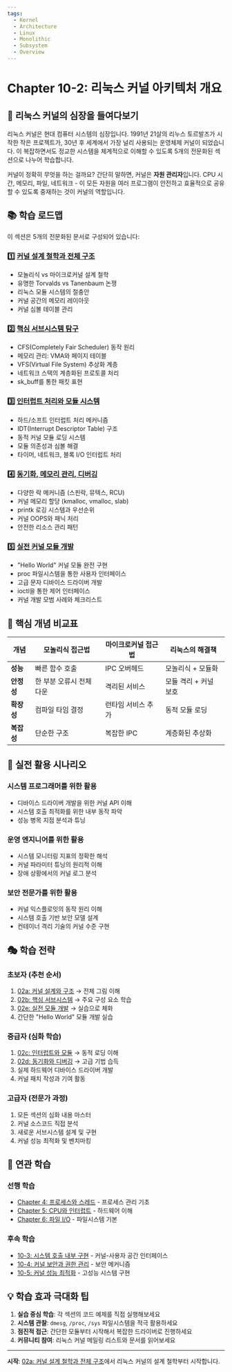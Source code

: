 ```yaml
---
tags:
  - Kernel
  - Architecture
  - Linux
  - Monolithic
  - Subsystem
  - Overview
---
```


# Chapter 10-2: 리눅스 커널 아키텍처 개요

## 🎯 리눅스 커널의 심장을 들여다보기

리눅스 커널은 현대 컴퓨터 시스템의 심장입니다. 1991년 21살의 리누스 토르발즈가 시작한 작은 프로젝트가, 30년 후 세계에서 가장 널리 사용되는 운영체제 커널이 되었습니다. 이 복잡하면서도 정교한 시스템을 체계적으로 이해할 수 있도록 5개의 전문화된 섹션으로 나누어 학습합니다.

커널이 정확히 무엇을 하는 걸까요? 간단히 말하면, 커널은 **자원 관리자**입니다. CPU 시간, 메모리, 파일, 네트워크 - 이 모든 자원을 여러 프로그램이 안전하고 효율적으로 공유할 수 있도록 중재하는 것이 커널의 역할입니다.

## 📚 학습 로드맵

이 섹션은 5개의 전문화된 문서로 구성되어 있습니다:

### 1️⃣ [커널 설계 철학과 전체 구조](02a-kernel-design-philosophy.md)

- 모놀리식 vs 마이크로커널 설계 철학
- 유명한 Torvalds vs Tanenbaum 논쟁
- 리눅스 모듈 시스템의 절충안
- 커널 공간의 메모리 레이아웃
- 커널 심볼 테이블 관리

### 2️⃣ [핵심 서브시스템 탐구](02b-core-subsystems.md)

- CFS(Completely Fair Scheduler) 동작 원리
- 메모리 관리: VMA와 페이지 테이블
- VFS(Virtual File System) 추상화 계층
- 네트워크 스택의 계층화된 프로토콜 처리
- sk_buff를 통한 패킷 표현

### 3️⃣ [인터럽트 처리와 모듈 시스템](02c-interrupt-module-system.md)

- 하드/소프트 인터럽트 처리 메커니즘
- IDT(Interrupt Descriptor Table) 구조
- 동적 커널 모듈 로딩 시스템
- 모듈 의존성과 심볼 해결
- 타이머, 네트워크, 블록 I/O 인터럽트 처리

### 4️⃣ [동기화, 메모리 관리, 디버깅](02d-sync-memory-debug.md)

- 다양한 락 메커니즘 (스핀락, 뮤텍스, RCU)
- 커널 메모리 할당 (kmalloc, vmalloc, slab)
- printk 로깅 시스템과 우선순위
- 커널 OOPS와 패닉 처리
- 안전한 리소스 관리 패턴

### 5️⃣ [실전 커널 모듈 개발](02e-practical-kernel-module.md)

- "Hello World" 커널 모듈 완전 구현
- proc 파일시스템을 통한 사용자 인터페이스
- 고급 문자 디바이스 드라이버 개발
- ioctl을 통한 제어 인터페이스
- 커널 개발 모범 사례와 체크리스트

## 🎯 핵심 개념 비교표

| 개념 | 모놀리식 접근법 | 마이크로커널 접근법 | 리눅스의 해결책 |
|------|----------------|-------------------|----------------|
| **성능** | 빠른 함수 호출 | IPC 오버헤드 | 모놀리식 + 모듈화 |
| **안정성** | 한 부분 오류시 전체 다운 | 격리된 서비스 | 모듈 격리 + 커널 보호 |
| **확장성** | 컴파일 타임 결정 | 런타임 서비스 추가 | 동적 모듈 로딩 |
| **복잡성** | 단순한 구조 | 복잡한 IPC | 계층화된 추상화 |

## 🚀 실전 활용 시나리오

### 시스템 프로그래머를 위한 활용

- 디바이스 드라이버 개발을 위한 커널 API 이해
- 시스템 호출 최적화를 위한 내부 동작 파악
- 성능 병목 지점 분석과 튜닝

### 운영 엔지니어를 위한 활용

- 시스템 모니터링 지표의 정확한 해석
- 커널 파라미터 튜닝의 원리적 이해
- 장애 상황에서의 커널 로그 분석

### 보안 전문가를 위한 활용

- 커널 익스플로잇의 동작 원리 이해
- 시스템 호출 기반 보안 모델 설계
- 컨테이너 격리 기술의 커널 수준 구현

## 🎭 학습 전략

### 초보자 (추천 순서)

1. [02a: 커널 설계와 구조](02a-kernel-design-philosophy.md) → 전체 그림 이해
2. [02b: 핵심 서브시스템](02b-core-subsystems.md) → 주요 구성 요소 학습
3. [02e: 실전 모듈 개발](02e-practical-kernel-module.md) → 실습으로 체화
4. 간단한 "Hello World" 모듈 개발 실습

### 중급자 (심화 학습)

1. [02c: 인터럽트와 모듈](02c-interrupt-module-system.md) → 동적 로딩 이해
2. [02d: 동기화와 디버깅](02d-sync-memory-debug.md) → 고급 기법 습득
3. 실제 하드웨어 디바이스 드라이버 개발
4. 커널 패치 작성과 기여 활동

### 고급자 (전문가 과정)

1. 모든 섹션의 심화 내용 마스터
2. 커널 소스코드 직접 분석
3. 새로운 서브시스템 설계 및 구현
4. 커널 성능 최적화 및 벤치마킹

## 🔗 연관 학습

### 선행 학습

- [Chapter 4: 프로세스와 스레드](../chapter-04-process-thread/) - 프로세스 관리 기초
- [Chapter 5: CPU와 인터럽트](../chapter-05-cpu-interrupt/) - 하드웨어 이해
- [Chapter 6: 파일 I/O](../chapter-06-file-io/) - 파일시스템 기본

### 후속 학습

- [10-3: 시스템 호출 내부 구현](03-system-call-implementation.md) - 커널-사용자 공간 인터페이스
- [10-4: 커널 보안과 권한 관리](04-kernel-security.md) - 보안 메커니즘
- [10-5: 커널 성능 최적화](05-kernel-performance.md) - 고성능 시스템 구현

## 💡 학습 효과 극대화 팁

1. **실습 중심 학습**: 각 섹션의 코드 예제를 직접 실행해보세요
2. **시스템 관찰**: `dmesg`, `/proc`, `/sys` 파일시스템을 적극 활용하세요
3. **점진적 접근**: 간단한 모듈부터 시작해서 복잡한 드라이버로 진행하세요
4. **커뮤니티 참여**: 리눅스 커널 메일링 리스트와 문서를 읽어보세요

---

**시작**: [02a: 커널 설계 철학과 전체 구조](02a-kernel-design-philosophy.md)에서 리눅스 커널의 설계 철학부터 시작합니다.

